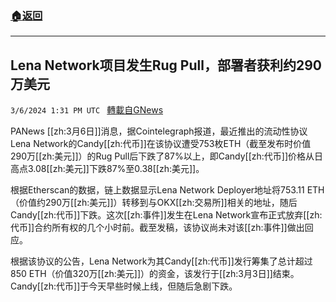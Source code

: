 ###  [:house:返回](README.md)
---


## Lena Network项目发生Rug Pull，部署者获利约290万美元
`3/6/2024 1:31 PM UTC ` [轉載自GNews](https://gnews.org/articles/2370757)

PANews [[zh:3月6日]]消息，据Cointelegraph报道，最近推出的流动性协议Lena Network的Candy[[zh:代币]]在该协议遭受753枚ETH（截至发布时价值290万[[zh:美元]]）的Rug Pull后下跌了87%以上，即Candy[[zh:代币]]价格从日高点3.08[[zh:美元]]下跌87%至0.38[[zh:美元]]。

根据Etherscan的数据，链上数据显示Lena Network Deployer地址将753.11 ETH（价值约290万[[zh:美元]]）转移到与OKX[[zh:交易所]]相关的地址，随后Candy[[zh:代币]]下跌。这次[[zh:事件]]发生在Lena Network宣布正式放弃[[zh:代币]]合约所有权的几个小时前。截至发稿，该协议尚未对该[[zh:事件]]做出回应。

根据该协议的公告，Lena Network为其Candy[[zh:代币]]发行筹集了总计超过850 ETH（价值320万[[zh:美元]]）的资金，该发行于[[zh:3月3日]]结束。Candy[[zh:代币]]于今天早些时候上线，但随后急剧下跌。

